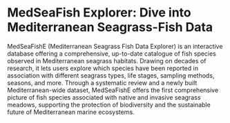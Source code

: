 # MedSeaFish Explorer: Dive into Mediterranean Seagrass-Fish Data
MedSeaFishE (Mediterranean Seagrass Fish Data Explorer) is an interactive database offering a comprehensive, up-to-date catalogue of fish species observed in Mediterranean seagrass habitats. Drawing on decades of research, it lets users explore which species have been reported in association with different seagrass types, life stages, sampling methods, seasons, and more. Through a systematic review and a newly built Mediterranean-wide dataset, MedSeaFishE offers the first comprehensive picture of fish species associated with native and invasive seagrass meadows, supporting the protection of biodiversity and the sustainable future of Mediterranean marine ecosystems.
